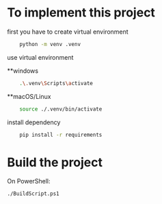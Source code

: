 # To implement this project

first you have to create virtual environment

```bash
    python -m venv .venv
```

use virtual environment

 **windows

```bash
    .\.venv\Scripts\activate
```

**macOS/Linux

```bash
    source ./.venv/bin/activate
```

install dependency

```bash
    pip install -r requirements
```

# Build the project

On PowerShell:
```bash
./BuildScript.ps1
```
